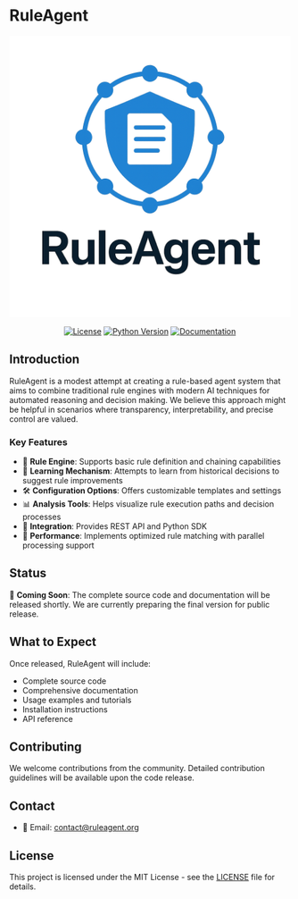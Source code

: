 # RuleAgent

<div align="center">

![RuleAgent Logo](assets/images/logo.png)

[![License](https://img.shields.io/badge/license-MIT-blue.svg)](LICENSE)
[![Python Version](https://img.shields.io/badge/python-3.8%2B-blue)](https://www.python.org/)
[![Documentation](https://img.shields.io/badge/docs-latest-brightgreen.svg)](docs/)

</div>

## Introduction

RuleAgent is a modest attempt at creating a rule-based agent system that aims to combine traditional rule engines with modern AI techniques for automated reasoning and decision making. We believe this approach might be helpful in scenarios where transparency, interpretability, and precise control are valued.

### Key Features

- 🎯 **Rule Engine**: Supports basic rule definition and chaining capabilities
- 🔄 **Learning Mechanism**: Attempts to learn from historical decisions to suggest rule improvements
- 🛠 **Configuration Options**: Offers customizable templates and settings
- 📊 **Analysis Tools**: Helps visualize rule execution paths and decision processes
- 🔗 **Integration**: Provides REST API and Python SDK
- 🚀 **Performance**: Implements optimized rule matching with parallel processing support

## Status

🚧 **Coming Soon**: The complete source code and documentation will be released shortly. We are currently preparing the final version for public release.

## What to Expect

Once released, RuleAgent will include:

- Complete source code
- Comprehensive documentation
- Usage examples and tutorials
- Installation instructions
- API reference

## Contributing

We welcome contributions from the community. Detailed contribution guidelines will be available upon the code release.

## Contact

- 📧 Email: contact@ruleagent.org

## License

This project is licensed under the MIT License - see the [LICENSE](LICENSE) file for details.